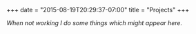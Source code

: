 +++
date = "2015-08-19T20:29:37-07:00"
title = "Projects"
+++

_When not working I do some things which might appear here._

